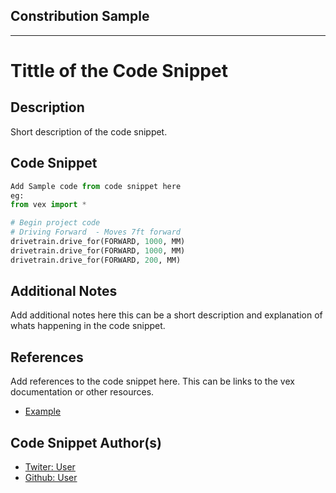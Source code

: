 ## Constribution Sample
---
# Tittle of the Code Snippet

## Description
Short description of the code snippet.

## Code Snippet
```python
Add Sample code from code snippet here
eg: 
from vex import *

# Begin project code
# Driving Forward  - Moves 7ft forward
drivetrain.drive_for(FORWARD, 1000, MM)
drivetrain.drive_for(FORWARD, 1000, MM)
drivetrain.drive_for(FORWARD, 200, MM)
```

## Additional Notes
Add additional notes here this can be a short description and explanation of whats happening in the code snippet.

## References
Add references to the code snippet here. This can be links to the vex documentation or other resources.
- [Example](https://www.example.com)


## Code Snippet Author(s)
- [Twiter: User](https://Twitter.com/User)
- [Github: User](https://github.com/User)